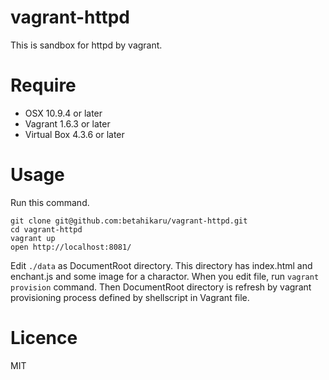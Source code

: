 vagrant-httpd
=============

This is sandbox for httpd by vagrant.

# Require
- OSX 10.9.4 or later
- Vagrant 1.6.3 or later
- Virtual Box 4.3.6 or later

# Usage
Run this command.

```shell
git clone git@github.com:betahikaru/vagrant-httpd.git
cd vagrant-httpd
vagrant up
open http://localhost:8081/
```

Edit ```./data``` as DocumentRoot directory. This directory has index.html and enchant.js and some image for a charactor.
When you edit file, run ```vagrant provision``` command. Then DocumentRoot directory is refresh by vagrant provisioning process defined by shellscript in Vagrant file.


# Licence
MIT

